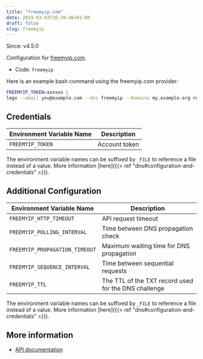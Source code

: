 ```yaml
---
title: "freemyip.com"
date: 2019-03-03T16:39:46+01:00
draft: false
slug: freemyip
---
```


<!-- THIS DOCUMENTATION IS AUTO-GENERATED. PLEASE DO NOT EDIT. -->
<!-- providers/dns/freemyip/freemyip.toml -->
<!-- THIS DOCUMENTATION IS AUTO-GENERATED. PLEASE DO NOT EDIT. -->

Since: v4.5.0

Configuration for [freemyip.com](https://freemyip.com/).


<!--more-->

- Code: `freemyip`

Here is an example bash command using the freemyip.com provider:

```bash
FREEMYIP_TOKEN=xxxxxx \
lego --email you@example.com --dns freemyip --domains my.example.org run
```




## Credentials

| Environment Variable Name | Description |
|-----------------------|-------------|
| `FREEMYIP_TOKEN` | Account token |

The environment variable names can be suffixed by `_FILE` to reference a file instead of a value.
More information [here]({{< ref "dns#configuration-and-credentials" >}}).


## Additional Configuration

| Environment Variable Name | Description |
|--------------------------------|-------------|
| `FREEMYIP_HTTP_TIMEOUT` | API request timeout |
| `FREEMYIP_POLLING_INTERVAL` | Time between DNS propagation check |
| `FREEMYIP_PROPAGATION_TIMEOUT` | Maximum waiting time for DNS propagation |
| `FREEMYIP_SEQUENCE_INTERVAL` | Time between sequential requests |
| `FREEMYIP_TTL` | The TTL of the TXT record used for the DNS challenge |

The environment variable names can be suffixed by `_FILE` to reference a file instead of a value.
More information [here]({{< ref "dns#configuration-and-credentials" >}}).




## More information

- [API documentation](https://freemyip.com/help)

<!-- THIS DOCUMENTATION IS AUTO-GENERATED. PLEASE DO NOT EDIT. -->
<!-- providers/dns/freemyip/freemyip.toml -->
<!-- THIS DOCUMENTATION IS AUTO-GENERATED. PLEASE DO NOT EDIT. -->
